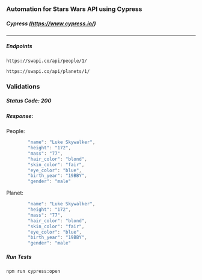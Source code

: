 ### Automation for Stars Wars API using Cypress

##### Cypress (https://www.cypress.io/)

----
##### Endpoints
`https://swapi.co/api/people/1/`

`https://swapi.co/api/planets/1/`


### Validations
##### Status Code: 200

##### Response:
People:
```javascript
        "name": "Luke Skywalker",
        "height": "172",
        "mass": "77",
        "hair_color": "blond",
        "skin_color": "fair",
        "eye_color": "blue",
        "birth_year": "19BBY",
        "gender": "male"
```

Planet:
```javascript
        "name": "Luke Skywalker",
        "height": "172",
        "mass": "77",
        "hair_color": "blond",
        "skin_color": "fair",
        "eye_color": "blue",
        "birth_year": "19BBY",
        "gender": "male"
```

##### Run Tests
`npm run cypress:open`
